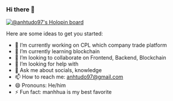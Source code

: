 ### Hi there 👋

[![@anhtudo97's Holopin board](https://holopin.io/api/user/board?user=anhtudo97)](https://holopin.io/@anhtudo97)

Here are some ideas to get you started:

- 🔭 I’m currently working on CPL which company trade platform
- 🌱 I’m currently learning blockchain
- 👯 I’m looking to collaborate on Frontend, Backend, Blockchain
- 🤔 I’m looking for help with 
- 💬 Ask me about socials, knowledge
- 📫 How to reach me: anhtudo97@gmail.com
- 😄 Pronouns: He/him
- ⚡ Fun fact: manhhua is my best favorite

